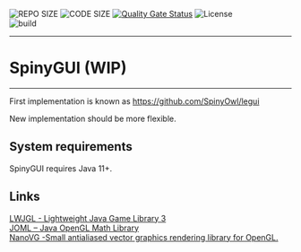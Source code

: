 ![REPO SIZE](https://img.shields.io/github/repo-size/SpinyOwl/SpinyGUI.svg) 
![CODE SIZE](https://img.shields.io/github/languages/code-size/SpinyOwl/SpinyGUI.svg) 
[![Quality Gate Status](https://sonarcloud.io/api/project_badges/measure?project=SpinyOwl_SpinyGUI&metric=alert_status)](https://sonarcloud.io/dashboard?id=SpinyOwl_SpinyGUI)
![License](https://img.shields.io/github/license/SpinyOwl/SpinyGUI.svg)  
![build](https://github.com/SpinyOwl/SpinyGUI/workflows/build/badge.svg)

---
# SpinyGUI (WIP)
---
First implementation is known as https://github.com/SpinyOwl/legui

New implementation should be more flexible.

## System requirements
SpinyGUI requires Java 11+.

## Links
[LWJGL - Lightweight Java Game Library 3](https://github.com/LWJGL/lwjgl3)  
[JOML – Java OpenGL Math Library](https://github.com/JOML-CI/JOML)  
[NanoVG -Small antialiased vector graphics rendering library for OpenGL.](https://github.com/memononen/nanovg) 
